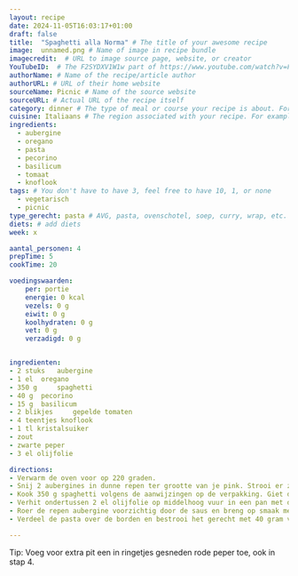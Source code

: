 ```yaml
---
layout: recipe
date: 2024-11-05T16:03:17+01:00
draft: false
title:  "Spaghetti alla Norma" # The title of your awesome recipe
image:  unnamed.png # Name of image in recipe bundle
imagecredit:  # URL to image source page, website, or creator
YouTubeID:  # The F2SYDXV1W1w part of https://www.youtube.com/watch?v=F2SYDXV1W1w
authorName: # Name of the recipe/article author
authorURL: # URL of their home website
sourceName: Picnic # Name of the source website
sourceURL: # Actual URL of the recipe itself
category: dinner # The type of meal or course your recipe is about. For example: "dinner", "entree", or "dessert".
cuisine: Italiaans # The region associated with your recipe. For example, Italiaans, Mediterraans", or Eigen.
ingredients:
  - aubergine
  - oregano
  - pasta
  - pecorino
  - basilicum
  - tomaat
  - knoflook
tags: # You don't have to have 3, feel free to have 10, 1, or none
  - vegetarisch
  - picnic
type_gerecht: pasta # AVG, pasta, ovenschotel, soep, curry, wrap, etc.
diets: # add diets
week: x

aantal_personen: 4
prepTime: 5
cookTime: 20

voedingswaarden:
    per: portie
    energie: 0 kcal
    vezels: 0 g
    eiwit: 0 g
    koolhydraten: 0 g
    vet: 0 g
    verzadigd: 0 g


ingredienten:
- 2 stuks 	aubergine
- 1 el 	oregano
- 350 g 	spaghetti
- 40 g 	pecorino
- 15 g 	basilicum
- 2 blikjes 	gepelde tomaten
- 4 teentjes knoflook
- 1 tl kristalsuiker
- zout
- zwarte peper
- 3 el olijfolie 

directions:
- Verwarm de oven voor op 220 graden.
- Snij 2 aubergines in dunne repen ter grootte van je pink. Strooi er zout en zwarte peper over, en besprenkel alles met olijfolie. Hussel goed door elkaar en leg de repen in een grote ovenschaal. Rooster de aubergines 12 tot 15 minuten in de oven. Ze zijn gaar als ze zacht van binnen zijn en bruin van buiten. Zet apart.
- Kook 350 g spaghetti volgens de aanwijzingen op de verpakking. Giet de spaghetti af, maar bewaar een beetje van het kookvocht. Hak 1 bosje basilicum grof en zet apart voor later.
- Verhit ondertussen 2 el olijfolie op middelhoog vuur in een pan met dikke bodem. Pers 4 teentjes knoflook uit en voeg deze toe. Voeg vervolgens ook 2 blikken gepelde tomaten, 1 el oregano en 1 tl suiker toe en laat de saus 10 minuten koken op laag vuur. Plet de tomaten met de onderkant van een lepel.
- Roer de repen aubergine voorzichtig door de saus en breng op smaak met zout en zwarte peper. Doe de spaghetti erbij en meng alles goed. Schenk er wat kookwater bij, als de saus te dik is.
- Verdeel de pasta over de borden en bestrooi het gerecht met 40 gram versgeraspte pecorino en de gehakte basilicum.

---
```


Tip: Voeg voor extra pit een in ringetjes gesneden rode peper toe, ook in stap 4.
